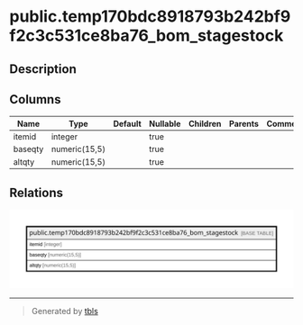# public.temp170bdc8918793b242bf9f2c3c531ce8ba76_bom_stagestock

## Description

## Columns

| Name | Type | Default | Nullable | Children | Parents | Comment |
| ---- | ---- | ------- | -------- | -------- | ------- | ------- |
| itemid | integer |  | true |  |  |  |
| baseqty | numeric(15,5) |  | true |  |  |  |
| altqty | numeric(15,5) |  | true |  |  |  |

## Relations

![er](public.temp170bdc8918793b242bf9f2c3c531ce8ba76_bom_stagestock.svg)

---

> Generated by [tbls](https://github.com/k1LoW/tbls)
